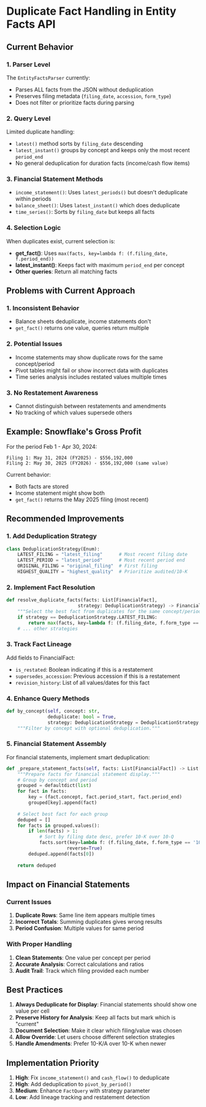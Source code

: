 # Duplicate Fact Handling in Entity Facts API

## Current Behavior

### 1. Parser Level
The `EntityFactsParser` currently:
- Parses ALL facts from the JSON without deduplication
- Preserves filing metadata (`filing_date`, `accession`, `form_type`)
- Does not filter or prioritize facts during parsing

### 2. Query Level
Limited duplicate handling:
- `latest()` method sorts by `filing_date` descending
- `latest_instant()` groups by concept and keeps only the most recent `period_end`
- No general deduplication for duration facts (income/cash flow items)

### 3. Financial Statement Methods
- `income_statement()`: Uses `latest_periods()` but doesn't deduplicate within periods
- `balance_sheet()`: Uses `latest_instant()` which does deduplicate
- `time_series()`: Sorts by `filing_date` but keeps all facts

### 4. Selection Logic
When duplicates exist, current selection is:
- **get_fact()**: Uses `max(facts, key=lambda f: (f.filing_date, f.period_end))`
- **latest_instant()**: Keeps fact with maximum `period_end` per concept
- **Other queries**: Return all matching facts

## Problems with Current Approach

### 1. Inconsistent Behavior
- Balance sheets deduplicate, income statements don't
- `get_fact()` returns one value, queries return multiple

### 2. Potential Issues
- Income statements may show duplicate rows for the same concept/period
- Pivot tables might fail or show incorrect data with duplicates
- Time series analysis includes restated values multiple times

### 3. No Restatement Awareness
- Cannot distinguish between restatements and amendments
- No tracking of which values supersede others

## Example: Snowflake's Gross Profit

For the period Feb 1 - Apr 30, 2024:
```
Filing 1: May 31, 2024 (FY2025) - $556,192,000
Filing 2: May 30, 2025 (FY2026) - $556,192,000 (same value)
```

Current behavior:
- Both facts are stored
- Income statement might show both
- `get_fact()` returns the May 2025 filing (most recent)

## Recommended Improvements

### 1. Add Deduplication Strategy

```python
class DeduplicationStrategy(Enum):
    LATEST_FILING = "latest_filing"      # Most recent filing date
    LATEST_PERIOD = "latest_period"      # Most recent period end
    ORIGINAL_FILING = "original_filing"  # First filing
    HIGHEST_QUALITY = "highest_quality"  # Prioritize audited/10-K
```

### 2. Implement Fact Resolution

```python
def resolve_duplicate_facts(facts: List[FinancialFact], 
                          strategy: DeduplicationStrategy) -> FinancialFact:
    """Select the best fact from duplicates for the same concept/period."""
    if strategy == DeduplicationStrategy.LATEST_FILING:
        return max(facts, key=lambda f: (f.filing_date, f.form_type == '10-K'))
    # ... other strategies
```

### 3. Track Fact Lineage

Add fields to FinancialFact:
- `is_restated`: Boolean indicating if this is a restatement
- `supersedes_accession`: Previous accession if this is a restatement
- `revision_history`: List of all values/dates for this fact

### 4. Enhance Query Methods

```python
def by_concept(self, concept: str, 
               deduplicate: bool = True,
               strategy: DeduplicationStrategy = DeduplicationStrategy.LATEST_FILING):
    """Filter by concept with optional deduplication."""
```

### 5. Financial Statement Assembly

For financial statements, implement smart deduplication:

```python
def _prepare_statement_facts(self, facts: List[FinancialFact]) -> List[FinancialFact]:
    """Prepare facts for financial statement display."""
    # Group by concept and period
    grouped = defaultdict(list)
    for fact in facts:
        key = (fact.concept, fact.period_start, fact.period_end)
        grouped[key].append(fact)
    
    # Select best fact for each group
    deduped = []
    for facts in grouped.values():
        if len(facts) > 1:
            # Sort by filing date desc, prefer 10-K over 10-Q
            facts.sort(key=lambda f: (f.filing_date, f.form_type == '10-K'), 
                      reverse=True)
        deduped.append(facts[0])
    
    return deduped
```

## Impact on Financial Statements

### Current Issues
1. **Duplicate Rows**: Same line item appears multiple times
2. **Incorrect Totals**: Summing duplicates gives wrong results  
3. **Period Confusion**: Multiple values for same period

### With Proper Handling
1. **Clean Statements**: One value per concept per period
2. **Accurate Analysis**: Correct calculations and ratios
3. **Audit Trail**: Track which filing provided each number

## Best Practices

1. **Always Deduplicate for Display**: Financial statements should show one value per cell
2. **Preserve History for Analysis**: Keep all facts but mark which is "current"
3. **Document Selection**: Make it clear which filing/value was chosen
4. **Allow Override**: Let users choose different selection strategies
5. **Handle Amendments**: Prefer 10-K/A over 10-K when newer

## Implementation Priority

1. **High**: Fix `income_statement()` and `cash_flow()` to deduplicate
2. **High**: Add deduplication to `pivot_by_period()`
3. **Medium**: Enhance `FactQuery` with strategy parameter
4. **Low**: Add lineage tracking and restatement detection